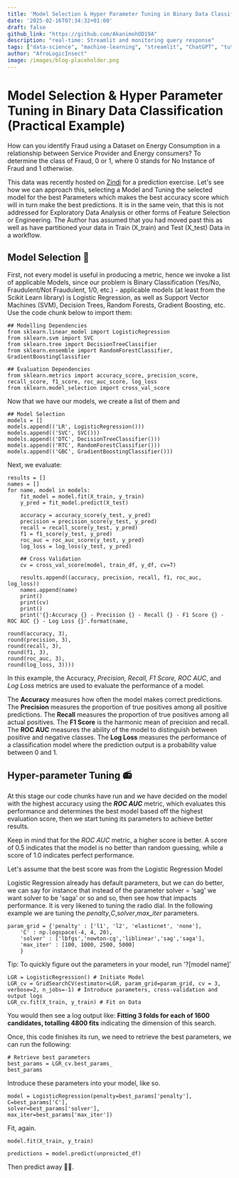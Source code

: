 ```yaml
---
title: 'Model Selection & Hyper Parameter Tuning in Binary Data Classification (Practical Example)'
date: '2025-02-16T07:34:32+01:00'
draft: false
github_link: "https://github.com/AkanimohOD19A"
description: "real-time: Streamlit and monitoring query response"
tags: ["data-science", "machine-learning", "streamlit", "ChatGPT", "tutorial", "python", "EDA"]
author: "AfroLogicInsect"
image: /images/blog-placeholder.png
---
```



# Model Selection & Hyper Parameter Tuning in Binary Data Classification (Practical Example)

How can you identify Fraud using a Dataset on Energy Consumption in a relationship between Service Provider and Energy consumers? To determine the class of Fraud, 0 or 1, where 0 stands for No Instance of Fraud and 1 otherwise.

This data was recently hosted on [Zindi](https://zindi.africa/competitions/indabax-nigeria-23) for a prediction exercise. Let's see how we can approach this, selecting a Model and Tuning the selected model for the best Parameters which makes the best accuracy score which will in turn make the best predictions. It is in the same vein, that this is not addressed for Exploratory Data Analysis or other forms of Feature Selection or Engineering. The Author has assumed that you had moved past this as well as have partitioned your data in Train (X_train) and Test (X_test) Data in a workflow.

## Model Selection 💽

First, not every model is useful in producing a metric, hence we invoke a list of applicable Models, since our problem is Binary Classification (Yes/No, Fraudulent/Not Fraudulent, 1/0, etc.) - applicable models (at least from the Scikit Learn library) is Logistic Regression, as well as Support Vector Machines (SVM), Decision Trees, Random Forests, Gradient Boosting, etc. 
Use the code chunk below to import them:

```
## Modelling Dependencies
from sklearn.linear_model import LogisticRegression
from sklearn.svm import SVC
from sklearn.tree import DecisionTreeClassifier
from sklearn.ensemble import RandomForestClassifier, GradientBoostingClassifier

## Evaluation Dependencies
from sklearn.metrics import accuracy_score, precision_score, recall_score, f1_score, roc_auc_score, log_loss
from sklearn.model_selection import cross_val_score
```

Now that we have our models, we create a list of them and 
```
## Model Selection
models = []
models.append(('LR', LogisticRegression()))
models.append(('SVC', SVC())) 
models.append(('DTC', DecisionTreeClassifier()))
models.append(('RTC', RandomForestClassifier()))
models.append(('GBC', GradientBoostingClassifier()))
```
Next, we evaluate:

```
results = []
names = []
for name, model in models:
    fit_model = model.fit(X_train, y_train)
    y_pred = fit_model.predict(X_test)

    accuracy = accuracy_score(y_test, y_pred)
    precision = precision_score(y_test, y_pred)
    recall = recall_score(y_test, y_pred)
    f1 = f1_score(y_test, y_pred)
    roc_auc = roc_auc_score(y_test, y_pred)
    log_loss = log_loss(y_test, y_pred)

    ## Cross Validation
    cv = cross_val_score(model, train_df, y_df, cv=7)

    results.append((accuracy, precision, recall, f1, roc_auc, log_loss))
    names.append(name)
    print()
    print(cv)
    print()
    print('{}:Accuracy {} - Precision {} - Recall {} - F1 Score {} - ROC AUC {} - Log Loss {}'.format(name,
                                                                                                    round(accuracy, 3),                                                                                                    round(precision, 3),                                                                                                    round(recall, 3),                                                                                                    round(f1, 3),                                                                                    round(roc_auc, 3),                                                                                 round(log_loss, 3))))
```
In this example, the Accuracy, _Precision, Recall, F1 Score, ROC AUC_, and _Log Loss_ metrics are used to evaluate the performance of a model. 

The **Accuracy** measures how often the model makes correct predictions. The **Precision** measures the proportion of true positives among all positive predictions. The **Recall** measures the proportion of true positives among all actual positives. The **F1 Score** is the harmonic mean of precision and recall. The **ROC AUC** measures the ability of the model to distinguish between positive and negative classes. The **Log Loss** measures the performance of a classification model where the prediction output is a probability value between 0 and 1.

## Hyper-parameter Tuning  📻

At this stage our code chunks have run and we have decided on the model with the highest accuracy using the **_ROC AUC_** metric, which evaluates this performance and determines the best model based off the highest evaluation score, then we start tuning its parameters to achieve better results.

Keep in mind that for the _ROC AUC_ metric, a higher score is better. A score of 0.5 indicates that the model is no better than random guessing, while a score of 1.0 indicates perfect performance. 

Let's assume that the best score was from the Logistic Regression Model

Logistic Regression already has default parameters, but we can do better, we can say for instance that instead of the parameter solver = 'sag' we want solver to be 'saga' or so and so, then see how that impacts performance. It is very likened to tuning the radio dial. In the following example we are tuning the _penalty_,_C_,_solver_,_max_iter_ parameters.

```
param_grid = {'penalty' : ['l1', 'l2', 'elasticnet', 'none'],
    'C' : np.logspace(-4, 4, 20),
    'solver' : ['lbfgs','newton-cg','liblinear','sag','saga'],
    'max_iter' : [100, 1000, 2500, 5000]
    }
```

Tip: To quickly figure out the parameters in your model, run '?[model name]'

```
LGR = LogisticRegression() # Initiate Model
LGR_cv = GridSearchCV(estimator=LGR, param_grid=param_grid, cv = 3, verbose=2, n_jobs=-1) # Introduce parameters, cross-validation and output logs
LGR_cv.fit(X_train, y_train) # Fit on Data
```

You would then see a log output like:
**Fitting 3 folds for each of 1600 candidates, totalling 4800 fits** indicating the dimension of this search.

Once, this code finishes its run, we need to retrieve the best parameters, we can run the following:
```
# Retrieve best parameters
best_params = LGR_cv.best_params_
best_params
```
Introduce these parameters into your model, like so.
```
model = LogisticRegression(penalty=best_params['penalty'],
C=best_params['C'],
solver=best_params['solver'],
max_iter=best_params['max_iter'])
```
Fit, again.
```
model.fit(X_train, y_train)
```

```
predictions = model.predict(unpreicted_df)
```
Then predict away 🚀🚀.